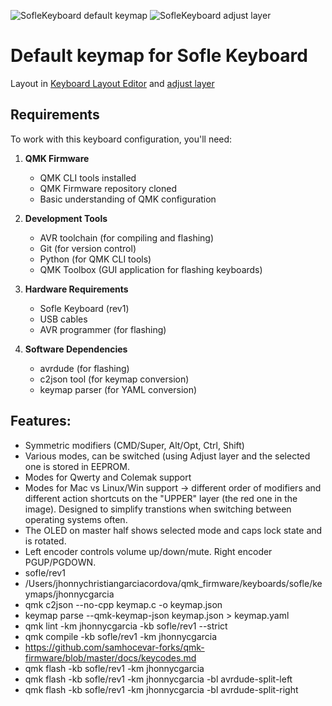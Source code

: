 ![SofleKeyboard default keymap](https://i.imgur.com/MZxVvm9.png)
![SofleKeyboard adjust layer](https://i.imgur.com/f5sKy0I.png)

# Default keymap for Sofle Keyboard

Layout in [Keyboard Layout Editor](http://www.keyboard-layout-editor.com/#/gists/76efb423a46cbbea75465cb468eef7ff) and [adjust layer](http://www.keyboard-layout-editor.com/#/gists/4bcf66f922cfd54da20ba04905d56bd4)

## Requirements

To work with this keyboard configuration, you'll need:

1. **QMK Firmware**
   - QMK CLI tools installed
   - QMK Firmware repository cloned
   - Basic understanding of QMK configuration

2. **Development Tools**
   - AVR toolchain (for compiling and flashing)
   - Git (for version control)
   - Python (for QMK CLI tools)
   - QMK Toolbox (GUI application for flashing keyboards)

3. **Hardware Requirements**
   - Sofle Keyboard (rev1)
   - USB cables
   - AVR programmer (for flashing)

4. **Software Dependencies**
   - avrdude (for flashing)
   - c2json tool (for keymap conversion)
   - keymap parser (for YAML conversion)

## Features:

- Symmetric modifiers (CMD/Super, Alt/Opt, Ctrl, Shift)
- Various modes, can be switched (using Adjust layer and the selected one is stored in EEPROM.
- Modes for Qwerty and Colemak support
- Modes for Mac vs Linux/Win support -> different order of modifiers and different action shortcuts on the "UPPER" layer (the red one in the image). Designed to simplify transtions when switching between operating systems often.
- The OLED on master half shows selected mode and caps lock state and is rotated.
- Left encoder controls volume up/down/mute. Right encoder PGUP/PGDOWN.
- sofle/rev1
- /Users/jhonnychristiangarciacordova/qmk_firmware/keyboards/sofle/keymaps/jhonnycgarcia
- qmk c2json --no-cpp keymap.c -o keymap.json
- keymap parse --qmk-keymap-json keymap.json > keymap.yaml
- qmk lint -km jhonnycgarcia -kb sofle/rev1 --strict
- qmk compile -kb sofle/rev1 -km jhonnycgarcia
- https://github.com/samhocevar-forks/qmk-firmware/blob/master/docs/keycodes.md
- qmk flash -kb sofle/rev1 -km jhonnycgarcia
- qmk flash -kb sofle/rev1 -km jhonnycgarcia -bl avrdude-split-left
- qmk flash -kb sofle/rev1 -km jhonnycgarcia -bl avrdude-split-right
